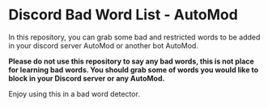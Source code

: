 # Discord Bad Word List - AutoMod

In this repository, you can grab some bad and restricted words to be added in your discord server AutoMod or another bot AutoMod.

**Please do not use this repository to say any bad words, this is not place for learning bad words. You should grab some of words you would like to block in your Discord server or any AutoMod.**

Enjoy using this in a bad word detector.
